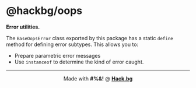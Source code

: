 # @hackbg/oops

**Error utilities.**

The `BaseOopsError` class exported by this package
has a static `define` method for defining error subtypes.
This allows you to:

* Prepare parametric error messages
* Use `instanceof` to determine the kind of error caught.

<div align="center">

---

Made with **#%&!** @ [**Hack.bg**](https://foss.hack.bg)

</div>
